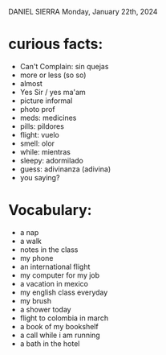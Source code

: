 DANIEL SIERRA
Monday, January 22th, 2024

# curious facts:
- Can't Complain: sin quejas
- more or less (so so)
- almost
- Yes Sir / yes ma'am
- picture informal
- photo prof
- meds: medicines
- pills: pildores
- flight: vuelo
- smell: olor
- while: mientras
- sleepy: adormilado
- guess: adivinanza (adivina)
- you saying?

# Vocabulary:
- a nap
- a walk
- notes in the class
- my phone
- an international flight
- my computer for my job
- a vacation in mexico
- my english class everyday
- my brush
- a shower today
- flight to colombia in march
- a book of my bookshelf
- a call while i am running
- a bath in the hotel
